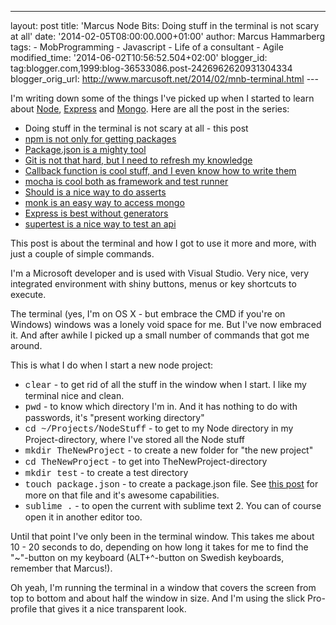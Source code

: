---
layout: post
title: 'Marcus Node Bits: Doing stuff in the terminal
is not scary at all'
date: '2014-02-05T08:00:00.000+01:00' author:
Marcus Hammarberg
tags: - MobProgramming - Javascript - Life of a
consultant - Agile modified_time: '2014-06-02T10:56:52.504+02:00'
blogger_id: tag:blogger.com,1999:blog-36533086.post-2426962620931304334
blogger_orig_url: http://www.marcusoft.net/2014/02/mnb-terminal.html ---

<div dir="ltr" style="text-align: left;" trbidi="on">

I'm writing down some of the things I've picked up when I started to
learn
about <a href="http://nodejs.org/" target="_blank">Node</a>, <a href="http://expressjs.com/" target="_blank">Express</a> and <a href="http://www.mongodb.org/" target="_blank">Mongo</a>.
Here are all the post in the series:

-   Doing stuff in the terminal is not scary at all - this post
-   <a href="http://www.marcusoft.net/2014/02/mnb-npm.html"
    target="_blank">npm is not only for getting packages</a>
-   <a href="http://www.marcusoft.net/2014/02/mnb-packagejson.html"
    target="_blank">Package.json is a mighty tool</a>
-   <a href="http://www.marcusoft.net/2014/02/mnb-git.html"
    target="_blank">Git is not that hard, but I need to refresh my
    knowledge</a>
-   <a href="http://www.marcusoft.net/2014/02/mnb-callbacks.html"
    target="_blank">Callback function is cool stuff, and I even know how to
    write them</a>
-   <span
    style="color: #0000ee; text-decoration: underline;"><a href="http://www.marcusoft.net/2014/02/mnb-mocha.html"
    target="_blank">mocha is cool both as framework and test runner</a></span>
-   <a href="http://www.marcusoft.net/2014/02/mnb-should.html"
    target="_blank">Should is a nice way to do asserts</a> 
-   <a href="http://www.marcusoft.net/2014/02/mnb-monk.html"
    target="_blank">monk is an easy way to access mongo</a>
-   <a href="http://www.marcusoft.net/2014/02/mnb-express.html"
    target="_blank">Express is best without generators</a>
-   <a href="http://www.marcusoft.net/2014/02/mnb-supertest.html"
    target="_blank">supertest is a nice way to test an api</a>

This post is about the terminal and how I got to use it more and more,
with just a couple of simple commands.

I'm a Microsoft developer and is used with Visual
Studio. Very nice, very integrated environment with shiny buttons, menus
or key shortcuts to execute.

The terminal (yes, I'm on OS X - but embrace the CMD if you're on
Windows) windows was a lonely void space for me. But I've now embraced
it. And after awhile I picked up a small number of commands that got me
around.

This is what I do when I start a new node project:


-   <span
    style="font-family: Courier New, Courier, monospace;">clear</span> -
    to get rid of all the stuff in the window when I start. I like my
    terminal nice and clean. 
-   <span
    style="font-family: Courier New, Courier, monospace;">pwd</span> -
    to know which directory I'm in. And it has nothing to do with
    passwords, it's "present working directory"
-   <span style="font-family: Courier New, Courier, monospace;">cd
    \~/Projects/NodeStuff</span> - to get to my Node directory in my
    Project-directory, where I've stored all the Node stuff
-   <span style="font-family: Courier New, Courier, monospace;">mkdir
    TheNewProject</span> - to create a new folder for "the new project"
-   <span style="font-family: Courier New, Courier, monospace;">cd
    TheNewProject</span> - to get into TheNewProject-directory
-   <span style="font-family: Courier New, Courier, monospace;">mkdir
    test</span> - to create a test directory
-   <span style="font-family: Courier New, Courier, monospace;">touch
    package.json</span> - to create a package.json file. See
    <a href="http://www.marcusoft.net/2014/02/mnb-packagejson.html"
    target="_blank">this post</a> for more on that file and it's awesome
    capabilities. 
-   <span style="font-family: Courier New, Courier, monospace;">sublime
    .</span> - to open the current with sublime text 2. You can of
    course open it in another editor too.  


Until that point I've only been in the terminal window. This takes me
about 10 - 20 seconds to do, depending on how long it takes for me to
find the "\~"-button on my keyboard (ALT+^-button on Swedish keyboards,
remember that Marcus!).

Oh yeah, I'm running the terminal in a window that covers the screen
from top to bottom and about half the window in size. And I'm using the
slick Pro-profile that gives it a nice transparent look. 

</div>
